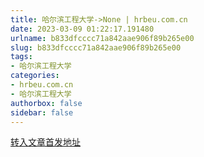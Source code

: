 ```yaml
---
title: 哈尔滨工程大学->None | hrbeu.com.cn
date: 2023-03-09 01:22:17.191480
urlname: b833dfcccc71a842aae906f89b265e00
slug: b833dfcccc71a842aae906f89b265e00
tags: 
- 哈尔滨工程大学
categories:
- hrbeu.com.cn
- 哈尔滨工程大学
authorbox: false
sidebar: false
---
```





[转入文章首发地址](https://mp.weixin.qq.com/s/yFyF3IdUEjo2gKYDTj7ocQ)